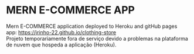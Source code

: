 # MERN E-COMMERCE APP
Mern E-COMMERCE application deployed to Heroku and gitHub pages <br>
app: https://jrinho-22.github.io/clothing-store <br>
Projeto temporariamente fora de serviço devido a problemas na plataforma
 de nuvem que hospeda a aplicação (Heroku).
